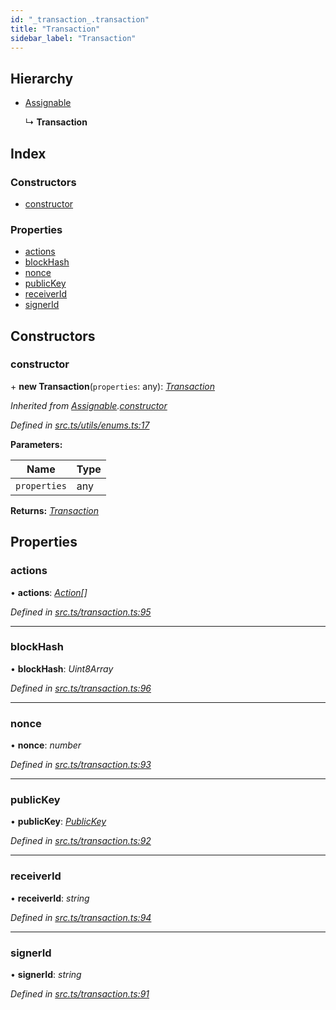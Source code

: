 ```yaml
---
id: "_transaction_.transaction"
title: "Transaction"
sidebar_label: "Transaction"
---
```


## Hierarchy

* [Assignable](_utils_enums_.assignable.md)

  ↳ **Transaction**

## Index

### Constructors

* [constructor](_transaction_.transaction.md#constructor)

### Properties

* [actions](_transaction_.transaction.md#actions)
* [blockHash](_transaction_.transaction.md#blockhash)
* [nonce](_transaction_.transaction.md#nonce)
* [publicKey](_transaction_.transaction.md#publickey)
* [receiverId](_transaction_.transaction.md#receiverid)
* [signerId](_transaction_.transaction.md#signerid)

## Constructors

###  constructor

\+ **new Transaction**(`properties`: any): *[Transaction](_transaction_.transaction.md)*

*Inherited from [Assignable](_utils_enums_.assignable.md).[constructor](_utils_enums_.assignable.md#constructor)*

*Defined in [src.ts/utils/enums.ts:17](https://github.com/nearprotocol/nearlib/blob/2987fdb/src.ts/utils/enums.ts#L17)*

**Parameters:**

Name | Type |
------ | ------ |
`properties` | any |

**Returns:** *[Transaction](_transaction_.transaction.md)*

## Properties

###  actions

• **actions**: *[Action](_transaction_.action.md)[]*

*Defined in [src.ts/transaction.ts:95](https://github.com/nearprotocol/nearlib/blob/2987fdb/src.ts/transaction.ts#L95)*

___

###  blockHash

• **blockHash**: *Uint8Array*

*Defined in [src.ts/transaction.ts:96](https://github.com/nearprotocol/nearlib/blob/2987fdb/src.ts/transaction.ts#L96)*

___

###  nonce

• **nonce**: *number*

*Defined in [src.ts/transaction.ts:93](https://github.com/nearprotocol/nearlib/blob/2987fdb/src.ts/transaction.ts#L93)*

___

###  publicKey

• **publicKey**: *[PublicKey](_utils_key_pair_.publickey.md)*

*Defined in [src.ts/transaction.ts:92](https://github.com/nearprotocol/nearlib/blob/2987fdb/src.ts/transaction.ts#L92)*

___

###  receiverId

• **receiverId**: *string*

*Defined in [src.ts/transaction.ts:94](https://github.com/nearprotocol/nearlib/blob/2987fdb/src.ts/transaction.ts#L94)*

___

###  signerId

• **signerId**: *string*

*Defined in [src.ts/transaction.ts:91](https://github.com/nearprotocol/nearlib/blob/2987fdb/src.ts/transaction.ts#L91)*
